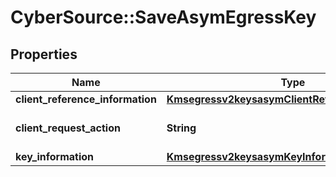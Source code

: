 # CyberSource::SaveAsymEgressKey

## Properties
Name | Type | Description | Notes
------------ | ------------- | ------------- | -------------
**client_reference_information** | [**Kmsegressv2keysasymClientReferenceInformation**](Kmsegressv2keysasymClientReferenceInformation.md) |  | [optional] 
**client_request_action** | **String** | Client request action.  | 
**key_information** | [**Kmsegressv2keysasymKeyInformation**](Kmsegressv2keysasymKeyInformation.md) |  | 


